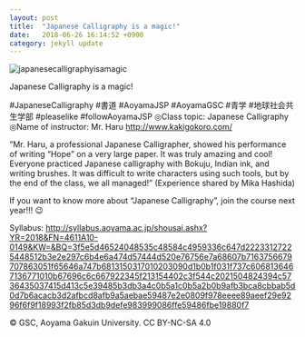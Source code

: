 ```yaml
---
layout: post
title:  "Japanese Calligraphy is a magic!"
date:   2018-06-26 16:14:52 +0900
category: jekyll update
---
```


![japanesecalligraphyisamagic](https://user-images.githubusercontent.com/416977/41879826-3a508c9c-7916-11e8-93b5-3ea5e6974ff4.jpg)


Japanese Calligraphy is a magic!

#JapaneseCalligraphy #書道 #AoyamaJSP #AoyamaGSC #青学 #地球社会共生学部 #pleaselike #followAoyamaJSP
◎Class topic: Japanese Calligraphy
◎Name of instructor: Mr. Haru http://www.kakigokoro.com/

”Mr. Haru, a professional Japanese Calligrapher, showed his performance of writing “Hope” on a very large paper. It was truly amazing and cool! Everyone practiced Japanese calligraphy with Bokuju, Indian ink, and writing brushes. It was difficult to write characters using such tools, but by the end of the class, we all managed!” (Experience shared by   Mika Hashida)

If you want to know more about “Japanese Calligraphy”, join the course next year!!! 😉

Syllabus: http://syllabus.aoyama.ac.jp/shousai.ashx?YR=2018&FN=4611A10-0149&KW=&BQ=3f5e5d46524048535c48584c4959336c647d22233127225448512b3e2e297c6b4e6a474d57444d520e76756e7a68607b7163756679707863051f65646a747b6813150317010203090d1b0b1f031f737c6068136467136771010b67696c6c667922345f213154402c3f544c2021504824394c5736435037415d413c5e39485b3db3a4c0b5a1c0b5a2b0b9afb3bca8cbbab5d0d7b6acacb3d2afbcd8afb9a5aebae59487e2e0809f978eeee89aeef29e9296f6f9f18993f2fb85d3db9defe983999086ffe59486fbe19880f7

© GSC, Aoyama Gakuin University. CC BY-NC-SA 4.0


[jekyll-docs]: https://jekyllrb.com/docs/home
[jekyll-gh]:   https://github.com/jekyll/jekyll
[jekyll-talk]: https://talk.jekyllrb.com/
